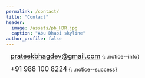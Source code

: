 ```yaml
---
permalink: /contact/
title: "Contact"
header:
  image: /assets/pb_HDR.jpg
  caption: "Abu Dhabi skyline"
author_profile: false
---
```


<i class="fas fa-envelope fa-lg"></i>&nbsp;&nbsp;&nbsp;<font size="4"><a href="mailto:prateekbhagdev@gmail.com" style="text-decoration:none">prateekbhagdev@gmail.com</a></font>
{: .notice--info}

<i class="fas fa-phone fa-lg"></i>&nbsp;&nbsp;&nbsp;<font size="4"><a href="tel:+91-988-100-8224" style="text-decoration:none">+91 988 100 8224</a></font>
{: .notice--success}
